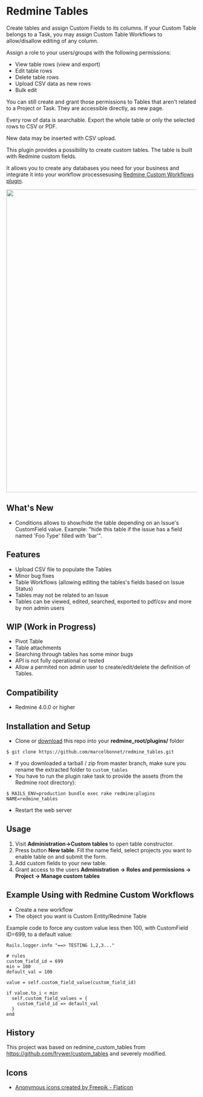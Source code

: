 Redmine Tables
==================

Create tables and assign Custom Fields to its columns. If your Custom Table belongs to a Task, you may assign Custom Table Workflows to allow/disallow editing of any column.

Assign a role to your users/groups with the following permissions:

* View table rows (view and export)
* Edit table rows
* Delete table rows
* Upload CSV data as new rows
* Bulk edit

You can still create and grant those permissions to Tables that aren't related to a Project or Task. They are accessible directly, as new page.

Every row of data is searchable. Export the whole table or only the selected rows to CSV or PDF.

New data may be inserted with CSV upload.

This plugin provides a possibility to create custom tables. The table is built with Redmine custom fields. 

It allows you to create any databases you need for your business and integrate it into your workflow processesusing [Redmine Custom Workflows plugin](https://github.com/anteo/redmine_custom_workflows).


<img src="custom_tables.jpg" width="800"/>

What's New
-------------
* Conditions allows to show/hide the table depending on an Issue's CustomField value. Example: "hide this table if the issue has a field named 'Foo Type' filled with 'bar'".

Features
-------------
* Upload CSV file to populate the Tables
* Minor bug fixes
* Table Workflows (allowing editing the tables's fields based on Issue Status)
* Tables may not be related to an Issue
* Tables can be viewed, edited, searched, exported to pdf/csv and more by non admin users

WIP (Work in Progress)
-------------

* Pivot Table
* Table attachments
* Searching through tables has some minor bugs
* API is not fully operational or tested
* Allow a permited non admin user to create/edit/delete the definition of Tables.

Compatibility
-------------
* Redmine 4.0.0 or higher

Installation and Setup
----------------------

* Clone or [download](https://github.com/marcelbonnet/redmine_tables/archive/master.zip) this repo into your **redmine_root/plugins/** folder

```
$ git clone https://github.com/marcelbonnet/redmine_tables.git
```
* If you downloaded a tarball / zip from master branch, make sure you rename the extracted folder to `custom_tables`
* You have to run the plugin rake task to provide the assets (from the Redmine root directory):
```
$ RAILS_ENV=production bundle exec rake redmine:plugins NAME=redmine_tables
```
* Restart the web server

Usage
----------------------
1) Visit **Administration->Custom tables** to open table constructor. 
2) Press button **New table**. Fill the name field, select projects you want to enable table on and submit the form.
3) Add custom fields to your new table.
4) Grant access to the users **Administration -> Roles and permissions -> Project -> Manage custom tables**

Example Using with Redmine Custom Workflows
----------------------

* Create a new workflow
* The object you want is Custom Entity/Redmine Table

Example code to force any custom value less then 100, with CustomField ID=699, to a default value:

```
Rails.logger.info "==> TESTING 1,2,3..."

# rules
custom_field_id = 699
min = 100
default_val = 100

value = self.custom_field_value(custom_field_id)

if value.to_i < min
  self.custom_field_values = { 
    custom_field_id => default_val
  }
end
```


History
----------------------
This project was based on redmine_custom_tables from https://github.com/frywer/custom_tables and severely modified.

Icons
----------------------
* [Anonymous icons created by Freepik - Flaticon](https://www.flaticon.com/free-icons/anonymous)